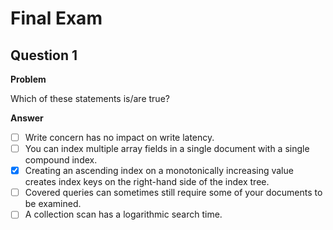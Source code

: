 # Final Exam

## Question 1

**Problem**

Which of these statements is/are true?

**Answer**

- [ ] Write concern has no impact on write latency.
- [ ] You can index multiple array fields in a single document with a single compound index.
- [x] Creating an ascending index on a monotonically increasing value creates index keys on the right-hand side of the index tree.
- [ ] Covered queries can sometimes still require some of your documents to be examined.
- [ ] A collection scan has a logarithmic search time.
